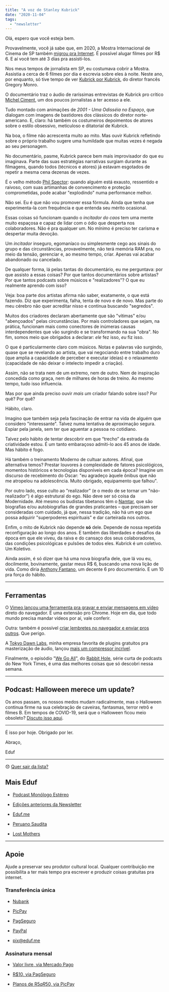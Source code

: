 ```yaml
---
title: "A voz de Stanley Kubrick"
date: "2020-11-04"
tags: 
  - "newsletter"
---
```


Olá, espero que você esteja bem.

Provavelmente, você já sabe que, em 2020, a Mostra Internacional de Cinema de SP também [migrou pra Internet](https://mostraplay.mostra.org/). É possível alugar filmes por R$ 6. E aí você tem até 3 dias pra assisti-los.

Nos meus tempos de jornalista em SP, eu costumava cobrir a Mostra. Assistia a cerca de 6 filmes por dia e escrevia sobre eles à noite. Neste ano, por enquanto, só tive tempo de ver [Kubrick por Kubrick](https://mostraplay.mostra.org/film/kubrick-por-kubrick/), do diretor francês Gregory Monro.

O documentário traz o áudio de raríssimas entrevistas de Kubrick pro crítico [Michel Ciment](https://en.wikipedia.org/wiki/Michel_Ciment), um dos poucos jornalistas a ter acesso a ele.

Tudo montado com animações de _2001 - Uma Odisséia no Espaço_, que dialogam com imagens de bastidores dos clássicos do diretor norte-americano. E, claro: há também os costumeiros depoimentos de atores sobre o estilo obsessivo, meticuloso e ditatorial de Kubrick.

Na boa, o filme não acrescenta muito ao mito. Mas ouvir Kubrick refletindo sobre o próprio trabalho sugere uma humildade que muitas vezes é negada ao seu personagem.

No documentário, pasme, Kubrick parece bem mais improvisador do que eu imaginava. Parte das suas estratégias narrativas surgiam durante as filmagens, quando todos (técnicos e atores) já estavam esgotados de repetir a mesma cena dezenas de vezes.

É o velho método [Phil Spector](https://en.wikipedia.org/wiki/Phil_Spector): quando alguém está exausto, ressentido e raivoso, com suas artimanhas de convencimento e proteção comprometidas, pode acabar "explodindo" numa performance melhor.

Não sei. Eu é que não vou promover essa fórmula. Ainda que tenha que experimenta-la com frequência e que entenda seu mérito ocasional.

Essas coisas só funcionam quando o _incitador do caos_ tem uma mente muito espaçosa e capaz de lidar com o ódio que desperta nos colaboradores. Não é pra qualquer um. No mínimo é preciso ter carisma e despertar muita devoção.

Um _incitador_ inseguro, egomaníaco ou simplesmente cego aos sinais do grupo e das circunstâncias, provavelmente, não terá memória RAM pra, no meio da tensão, gerenciar e, ao mesmo tempo, criar. Apenas vai acabar abandonado ou cancelado.

De qualquer forma, lá pelas tantas do documentário, eu me perguntava: por que assisto a essas coisas? Por que tantos documentários sobre artistas? Por que tantos podcasts sobre músicos e "realizadores"? O que eu realmente aprendo com isso?

Veja: boa parte dos artistas afirma não saber, exatamente, o que está fazendo. Diz que experimenta, falha, tenta de novo e de novo. Mas parte do meu cérebro não quer acreditar nisso e continua buscando "segredos".

Muitos dos criadores declaram abertamente que são "vítimas" e/ou "abençoados" pelas circunstâncias. Por mais controladores que sejam, na prática, funcionam mais como conectores de inúmeras causas interdependentes que vão surgindo e se transformando na sua "obra". No fim, somos meio que obrigados a declarar: _ele_ fez isso, _eu_ fiz isso.

O que é particularmente claro com músicos. Notas e palavras vão surgindo, quase que se revelando ao artista, que vai negociando entre trabalho duro (que amplia a capacidade de perceber e executar ideias) e o relaxamento (capacidade de não deixar o intelecto impedir a criação).

Assim, não se trata nem de um extremo, nem de outro. Nem de inspiração concedida como graça, nem de milhares de horas de treino. Ao mesmo tempo, tudo isso influencia.

Mas por que ainda preciso ouvir _mais um_ criador falando sobre isso? Por quê? Por quê?

Hábito, claro.

Imagino que também seja pela fascinação de entrar na vida de alguém que considero "interessante". Talvez numa tentativa de aproximação segura. Espiar pela janela, sem ter que aguentar a pessoa no cotidiano.

Talvez pelo hábito de tentar descobrir em que “trecho” da estrada da criatividade estou. É um tanto embaraçoso admiti-lo aos 45 anos de idade. Mas hábito é fogo.

Há também o treinamento Moderno de cultuar autores. Afinal, que alternativa temos? Prestar louvores à complexidade de fatores psicológicos, momentos históricos e tecnologias disponíveis em cada época? Imagine um discurso de recebimento do Oscar: "eu agradeço àquele ônibus que não me atropelou na adolescência. Muito obrigado, equipamento que falhou".

Por outro lado, esse culto ao "realizador" (e o medo de se tornar um "não-realizador") é algo estrutural do ego. Não deve ser só coisa da Modernidade. Até mesmo os budistas tibetanos têm o [Namtar](https://en.wikipedia.org/wiki/Namtar_(biography)), que são biografias e/ou autobiografias de grandes praticantes – que precisam ser consideradas com cuidado, já que, nessa tradição, não há um ego que possa adquirir "superpoderes espirituais" e dar carteirada nos outros.

Enfim, o mito de Kubrick não depende **só** dele. Depende de nossa repetida reconfiguração ao longo dos anos. E também das liberdades e desafios da época em que ele viveu, da raiva e do cansaço dos seus colaboradores, das condições psicológicas e pulsões de todos eles. Kubrick é um coletivo. Um Koletivo.

Ainda assim, é só dizer que há uma nova biografia dele, que lá vou eu, docilmente, bovinamente, gastar meus R$ 6, buscando uma nova lição de vida. Como diria [Anthony Fantano](https://www.youtube.com/channel/UCt7fwAhXDy3oNFTAzF2o8Pw), um decente 6 pro documentário. E um 10 pra força do hábito.

* * *

## Ferramentas

O [Vimeo lançou uma ferramenta pra gravar e enviar mensagens em vídeo](https://vimeo.com/features/screen-recorder) direto do navegador. É uma extensão pro Chrome. Hoje em dia, que todo mundo precisa mandar vídeos por aí, vale conferir.

Outra: também é possível [criar lembretes no navegador e enviar pros outros](https://hapen.io/). Que perigo.

A [Tokyo Dawn Labs](https://www.tokyodawn.net), minha empresa favorita de plugins gratuitos pra masterização de áudio, lançou [mais um compressor incrível](https://www.tokyodawn.net/tdr-molotok/).

Finalmente, o episódio "[We Go All](https://www.nytimes.com/2020/06/04/podcasts/rabbit-hole-qanon-youtube-tiktok-virus.html)", do [Rabbit Hole](https://www.nytimes.com/column/rabbit-hole), série curta de podcasts do New York Times, é uma das melhores coisas que só descobri nessa semana.

* * *

## Podcast: Halloween merece um update?

Os anos passam, os nossos medos mudam radicalmente, mas o Halloween continua firme na sua celebração de caveiras, fantasmas, terror retrô e filmes B. Em tempos de COVID-19, será que o Halloween ficou meio obsoleto? [Discuto isso aqui](https://eduf.me/sobreviveu-ao-halloween/).

* * *

É isso por hoje. Obrigado por ler.

Abraço,

Eduf

* * *

😞 [Quer sair da lista?](https://email.mg2.substack.com/c/eJxVkVuPqjAUhX8NvB3SlovwwIOjB4fJUTMTx9sLKe0Gq9AyUET89VP16SRNuru6d1ezPkY1lKod40Z12u47aDPBY4xcP0QBsnnscRz6oS26rGgBaiqqWLc92E2fV4JRLZR8TIRBEE3sUzxByHcL5HrYB5ZPgEaFP8l5SBHOTYuZMz4Z7bkAySCGK7SjkmBX8UnrprPcqUUSs4D3hdP1eacpuzhM1Uaj7OFmCi46mleQPb9juUmjOKOdtty5RQKtLiBNCeMHZmQ77kl1Sc_qtpwv8Xo-JcvZINgiuvMkao6zNFhvprfVprz9m300h_2nWJ__4vWmRKvNN17eL11aV3c2pkEq3_BBIG91PvirMe1SuTJno9dfDSOJyBfb4rjDJ7obRPHp_NTvDDMpvHnyg7zFn2sQ7d9C73r93nlHOvsazu42Re_lkChbxAQRhEISYJ_4buRgB_f5QKnXEKEsD9Ul-S8Mu41NQLTlqoBWUsnhZrrKRxzPawMnM3vdS6HHDOQjLf7ipl-knxj02EAsYegq0Bral2hgRgj7IbaNI1fmTfkwK34BCOS7Zw)

## **Mais Eduf**

- [Podcast Monólogo Estéreo](https://anchor.fm/MonoEstéreo)
    
- [Edições anteriores da Newsletter](https://eduf.substack.com/)
    
- [Eduf.me](https://eduf.me/)
    
- [Peruano Saudita](https://soundcloud.com/eduf/sets/peruano-saudita-hom-nimo)
    
- [Lost Mothers](https://soundcloud.com/eduf/sets/lost-mothers)
    

* * *

## **Apoie**

Ajude a preservar seu produtor cultural local. Qualquer contribuição me possibilita a ter mais tempo pra escrever e produzir coisas gratuitas pra internet.

### **Transferência única**

- [Nubank](https://nubank.com.br/pagar/1ezff9/Zqnh6gcXu8)
    
- [PicPay](https://picpay.me/eduardo.fernandes.silva29)
    
- [PagSeguro](https://pag.ae/7WpAsQ2sR)
    
- [PayPal](https://www.paypal.com/cgi-bin/webscr?cmd=_s-xclick&hosted_button_id=V754DZ6ZKC4PU&source=url)
    
- [pix@eduf.me](mailto:pix@eduf.me)
    

### **Assinatura mensal**

- [Valor livre, via Mercado Pago](http://mpago.la/1RSa3aa)
    
- [R$10, via PagSeguro](http://pag.ae/7WpCa_xxS)
    
- [Planos de R$5 a R$50, via PicPay](https://picpay.me/edufeduf)
